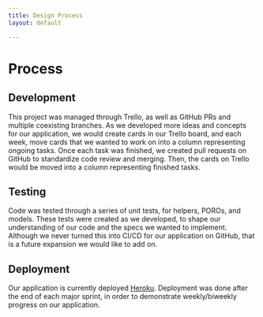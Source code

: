 ```yaml
---
title: Design Process
layout: default

---
```

# Process

## Development

This project was managed through Trello, as well as GitHub PRs and multiple coexisting branches. As we developed more ideas and concepts for our application, we would create cards in our Trello board, and each week, move cards that we wanted to work on into a column representing ongoing tasks. Once each task was finished, we created pull requests on GitHub to standardize code review and merging. Then, the cards on Trello would be moved into a column representing finished tasks. 

## Testing

Code was tested through a series of unit tests, for helpers, POROs, and models. These tests were created as we developed, to shape our understanding of our code and the specs we wanted to implement. Although we never turned this into CI/CD for our application on GitHub, that is a future expansion we would like to add on.

## Deployment

Our application is currently deployed [Heroku](http://www.coinexpanse.com). Deployment was done after the end of each major sprint, in order to demonstrate weekly/biweekly progress on our application.
